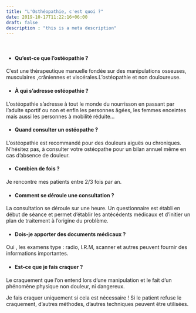 ```yaml
---
title: "L'Osthéopathie, c'est quoi ?"
date: 2019-10-17T11:22:16+06:00
draft: false
description : "this is a meta description"
---
```


<br>

- #### Qu’est-ce que l’ostéopathie ?

C’est une thérapeutique manuelle fondée sur des manipulations osseuses, musculaires ,crâniennes et viscérales.L’ostéopathie et non douloureuse.

- #### À qui s’adresse ostéopathie ?

L’ostéopathie s’adresse à tout le monde du nourrisson en passant par l’adulte sportif ou non et enfin les personnes âgées, les femmes enceintes mais aussi les personnes à mobilité réduite…

- #### Quand consulter un ostéopathe ?

L’ostéopathie est recommandé pour des douleurs aiguës ou chroniques. N’hésitez pas, à consulter votre ostéopathe pour un bilan annuel même en cas d’absence de douleur.

- #### Combien de fois ?

Je rencontre mes patients entre 2/3 fois par an.


- #### Comment se déroule une consultation ?

La consultation se déroule sur une heure. Un questionnaire est établi en début de séance et permet d’établir les antécédents médicaux et d’initier un plan de traitement à l’origine du problème.


- #### Dois-je apporter des documents médicaux ?

Oui , les examens type : radio, I.R.M, scanner et autres peuvent fournir des informations importantes.

- #### Est-ce que je fais craquer ?

Le craquement que l’on entend lors d’une manipulation et le fait d’un phénomène physique non douleur, ni dangereux.

Je fais craquer uniquement si cela est nécessaire ! Si le patient refuse le craquement, d’autres méthodes, d’autres techniques peuvent être utilisées.

